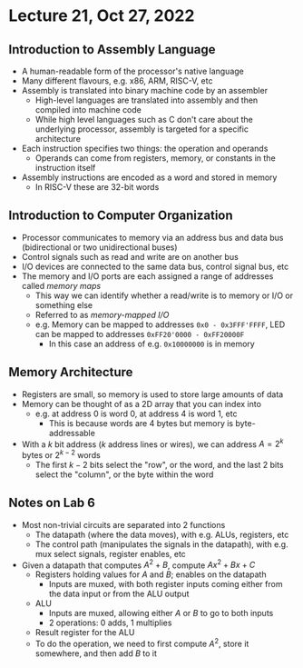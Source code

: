 # Lecture 21, Oct 27, 2022

## Introduction to Assembly Language

* A human-readable form of the processor's native language
* Many different flavours, e.g. x86, ARM, RISC-V, etc
* Assembly is translated into binary machine code by an assembler
	* High-level languages are translated into assembly and then compiled into machine code
	* While high level languages such as C don't care about the underlying processor, assembly is targeted for a specific architecture
* Each instruction specifies two things: the operation and operands
	* Operands can come from registers, memory, or constants in the instruction itself
* Assembly instructions are encoded as a word and stored in memory
	* In RISC-V these are 32-bit words

## Introduction to Computer Organization

* Processor communicates to memory via an address bus and data bus (bidirectional or two unidirectional buses)
* Control signals such as read and write are on another bus
* I/O devices are connected to the same data bus, control signal bus, etc
* The memory and I/O ports are each assigned a range of addresses called *memory maps*
	* This way we can identify whether a read/write is to memory or I/O or something else
	* Referred to as *memory-mapped I/O*
	* e.g. Memory can be mapped to addresses `0x0 - 0x3FFF'FFFF`, LED can be mapped to addresses `0xFF20'0000 - 0xFF20000F`
		* In this case an address of e.g. `0x10000000` is in memory

## Memory Architecture

* Registers are small, so memory is used to store large amounts of data
* Memory can be thought of as a 2D array that you can index into
	* e.g. at address 0 is word 0, at address 4 is word 1, etc
		* This is because words are 4 bytes but memory is byte-addressable
* With a $k$ bit address ($k$ address lines or wires), we can address $A = 2^k$ bytes or $2^{k - 2}$ words
	* The first $k - 2$ bits select the "row", or the word, and the last 2 bits select the "column", or the byte within the word

## Notes on Lab 6

* Most non-trivial circuits are separated into 2 functions
	* The datapath (where the data moves), with e.g. ALUs, registers, etc
	* The control path (manipulates the signals in the datapath), with e.g. mux select signals, register enables, etc
* Given a datapath that computes $A^2 + B$, compute $Ax^2 + Bx + C$
	* Registers holding values for $A$ and $B$; enables on the datapath
		* Inputs are muxed, with both register inputs coming either from the data input or from the ALU output
	* ALU
		* Inputs are muxed, allowing either $A$ or $B$ to go to both inputs
		* 2 operations: 0 adds, 1 multiplies
	* Result register for the ALU
	* To do the operation, we need to first compute $A^2$, store it somewhere, and then add $B$ to it


